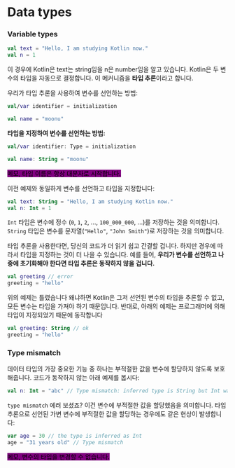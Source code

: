 # Data types

### Variable types

```kotlin
val text = "Hello, I am studying Kotlin now."
val n = 1
```

이 경우에 Kotlin은 text는 string임을 n은 number임을 알고 있습니다. Kotlin은 두 변수의 타입을 자동으로 결정합니다. 이 메커니즘을 **타입 추론**이라고 합니다.



우리가 타입 추론을 사용하여 변수를 선언하는 방법:

```kotlin
val/var identifier = initialization

val name = "moonu"
```

**타입을 지정하여 변수를 선언하는 방법:**

```kotlin
val/var identifier: Type = initialization 

val name: String = "moonu"
```

<mark style="background-color:purple;">메모, 타입 이름은 항상 대문자로 시작합니다.</mark>



이전 예제와 동일하게 변수를 선언하고 타입을 지정합니다:

```kotlin
val text: String = "Hello, I am studying Kotlin now."
val n: Int = 1
```

`Int` 타입은 변수에 정수 (`0`, `1`, `2`, ..., `100_000_000`, ...)를 저장하는 것을 의미합니다. `String` 타입은 변수를 문자열(`"Hello"`, `"John Smith"`)로 저장하는 것을 의미합니다.



타입 추론을 사용한다면, 당신의 코드가 더 읽기 쉽고 간결할 겁니다. 하지만 경우에 따라서 타입을 지정하는 것이 더 나을 수 있습니다. 예를 들어, **우리가 변수를 선언하고 나중에 초기화해야 한다면 타입 추론은 동작하지 않을 겁니다.**

```kotlin
val greeting // error
greeting = "hello"
```

위의 예제는 틀렸습니다 왜냐하면 Kotlin은 그저 선언된 변수의 타입을 추론할 수 없고, 모든 변수는 타입을 가져야 하기 때문입니다. 반대로, 아래의 예제는 프로그래머에 의해 타입이 지정되었기 때문에 동작합니다

```kotlin
val greeting: String // ok
greeting = "hello"
```



### Type mismatch

데이터 타입의 가장 중요한 기능 중 하나는 부적절한 값을 변수에 할당하지 않도록 보호해줍니다. 
코드가 동작하지 않는 아래 예제를 봅시다:

```kotlin
val n: Int = "abc" // Type mismatch: inferred type is String but Int was expected
```

`type mismatch` 에러 보셨죠? 이건 변수에 부적절한 값을 할당했음을 의미합니다.
타입추론으로 선언된 가변 변수에 부적절한 값을 할당하는 경우에도 같은 현상이 발생합니다:

```kotlin
var age = 30 // the type is inferred as Int
age = "31 years old" // Type mismatch
```

<mark style="background-color:purple;">메모, 변수의 타입을 변경할 수 없습니다.</mark>

